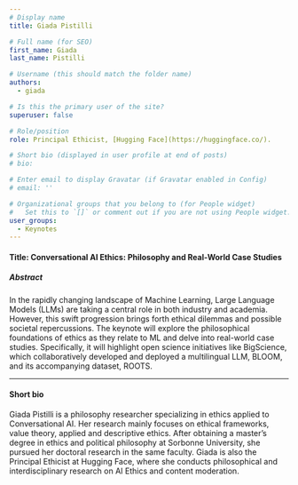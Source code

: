 ```yaml
---
# Display name
title: Giada Pistilli

# Full name (for SEO)
first_name: Giada
last_name: Pistilli

# Username (this should match the folder name)
authors:
  - giada

# Is this the primary user of the site?
superuser: false

# Role/position
role: Principal Ethicist, [Hugging Face](https://huggingface.co/).

# Short bio (displayed in user profile at end of posts)
# bio: 

# Enter email to display Gravatar (if Gravatar enabled in Config)
# email: ''

# Organizational groups that you belong to (for People widget)
#   Set this to `[]` or comment out if you are not using People widget.
user_groups:
  - Keynotes
---
```


#### Title: Conversational AI Ethics: Philosophy and Real-World Case Studies

##### Abstract
In the rapidly changing landscape of Machine Learning, Large Language Models (LLMs) are taking a central role in both industry and academia. However, this swift progression brings forth ethical dilemmas and possible societal repercussions. The keynote will explore the philosophical foundations of ethics as they relate to ML and delve into real-world case studies. Specifically, it will highlight open science initiatives like BigScience, which collaboratively developed and deployed a multilingual LLM, BLOOM, and its accompanying dataset, ROOTS.

---
#### Short bio
Giada Pistilli is a philosophy researcher specializing in ethics applied to Conversational AI. Her research mainly focuses on ethical frameworks, value theory, applied and descriptive ethics. After obtaining a master’s degree in ethics and political philosophy at Sorbonne University, she pursued her doctoral research in the same faculty. Giada is also the Principal Ethicist at Hugging Face, where she conducts philosophical and interdisciplinary research on AI Ethics and content moderation.
